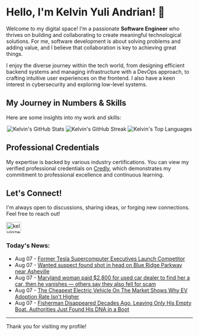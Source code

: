 # Hello, I'm Kelvin Yuli Andrian! 👋

Welcome to my digital space! I'm a passionate **Software Engineer** who thrives on building and collaborating to create meaningful technological solutions. For me, software development is about solving problems and adding value, and I believe that collaboration is key to achieving great things.

I enjoy the diverse journey within the tech world, from designing efficient backend systems and managing infrastructure with a DevOps approach, to crafting intuitive user experiences on the frontend. I also have a keen interest in cybersecurity and exploring low-level systems.

## My Journey in Numbers & Skills

Here are some insights into my work and skills:

<p align="center">
  <img src="https://github-readme-stats.vercel.app/api?username=kelvinzer0&show_icons=true&theme=radical" alt="Kelvin's GitHub Stats" />
  <img src="https://github-readme-streak-stats.herokuapp.com/?user=kelvinzer0&theme=radical" alt="Kelvin's GitHub Streak" />
  <img src="https://github-readme-stats.vercel.app/api/top-langs/?username=kelvinzer0&layout=compact&theme=radical" alt="Kelvin's Top Languages" />
</p>

## Professional Credentials

My expertise is backed by various industry certifications. You can view my verified professional credentials on [Credly](https://www.credly.com/users/kelvin-yuli-andrian/badges), which demonstrates my commitment to professional excellence and continuous learning.

## Let's Connect!

I'm always open to discussions, sharing ideas, or forging new connections. Feel free to reach out!

<p align="left">
    <a href="https://linkedin.com/in/kelvinzero" target="blank"><img align="center" src="https://cdn.jsdelivr.net/npm/simple-icons@3.0.1/icons/linkedin.svg" alt="kelvinzero" height="30" width="40" /></a>
</p>

### Today's News:

<!-- feed start -->
- Aug 07 - [Former Tesla Supercomputer Executives Launch Competitor](https://finance.yahoo.com/video/former-tesla-supercomputer-executives-launch-193929494.html)
- Aug 07 - [Wanted suspect found shot in head on Blue Ridge Parkway near Asheville](https://www.yahoo.com/news/articles/wanted-suspect-found-shot-head-184647676.html)
- Aug 07 - [Maryland woman paid $2,800 for used car dealer to find her a car, then he vanishes — others say they also fell for scam](https://www.yahoo.com/news/articles/maryland-woman-paid-2-800-182000426.html)
- Aug 07 - [The Cheapest Electric Vehicle On The Market Shows Why EV Adoption Rate Isn't Higher](https://autos.yahoo.com/articles/cheapest-electric-vehicle-market-shows-181700976.html)
- Aug 07 - [Fisherman Disappeared Decades Ago, Leaving Only His Empty Boat. Authorities Just Found His DNA in a Boot](https://www.yahoo.com/news/articles/fisherman-disappeared-decades-ago-leaving-174330937.html)
<!-- feed end -->

---

Thank you for visiting my profile!